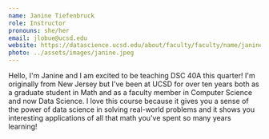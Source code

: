```yaml
---
name: Janine Tiefenbruck
role: Instructor
pronouns: she/her
email: jlobue@ucsd.edu
website: https://datascience.ucsd.edu/about/faculty/faculty/name/janine-tiefenbruck/
photo: ../assets/images/janine.jpeg
---
```

Hello, I'm Janine and I am excited to be teaching DSC 40A this quarter! I'm originally from New Jersey but I've been at UCSD for over ten years both as a graduate student in Math and as a faculty member in Computer Science and now Data Science.  I love this course because it gives you a sense of the power of data science in solving real-world problems and it shows you interesting applications of all that math you've spent so many years learning!   